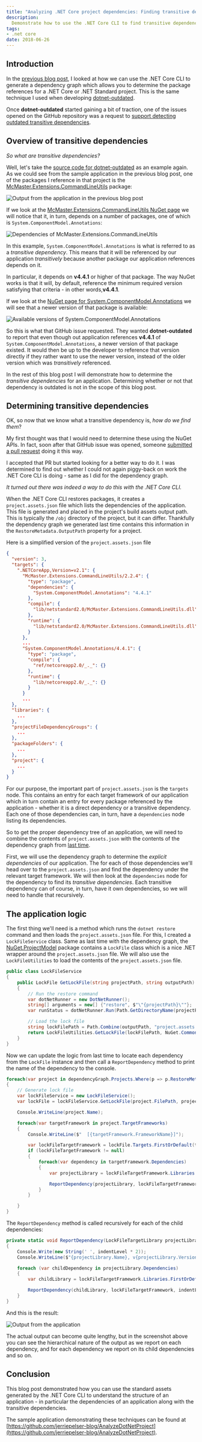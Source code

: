 ```yaml
---
title: "Analyzing .NET Core project dependencies: Finding transitive dependencies"
description:
  Demonstrate how to use the .NET Core CLI to find transitive dependencies for any .NET Core project.
tags:
- .net core
date: 2018-06-26
---
```


## Introduction

In the [previous blog post](/blog/analyze-dotnet-project-dependencies-part-1/), I looked at how we can use the .NET Core CLI to generate a dependency graph which allows you to determine the package references for a .NET Core or .NET Standard project. This is the same technique I used when developing [dotnet-outdated](https://github.com/jerriep/dotnet-outdated).

Once **dotnet-outdated** started gaining a bit of traction, one of the issues opened on the GitHub repository was a request to [support detecting outdated transitive dependencies](https://github.com/jerriep/dotnet-outdated/issues/13).

## Overview of transitive dependencies

_So what are transitive dependencies?_

Well, let's take the [source code for dotnet-outdated](https://github.com/jerriep/dotnet-outdated) as an example again. As we could see from the sample application in the previous blog post, one of the packages I reference in that project is the [McMaster.Extensions.CommandLineUtils](https://www.nuget.org/packages/McMaster.Extensions.CommandLineUtils) package:

![Output from the application in the previous blog post](/images/blog/2018-06-26-analyze-dotnet-project-dependencies-part-2/output-1.png)

If we look at the [McMaster.Extensions.CommandLineUtils NuGet page](https://www.nuget.org/packages/McMaster.Extensions.CommandLineUtils) we will notice that it, in turn, depends on a number of packages, one of which is `System.ComponentModel.Annotations`:

![Dependencies of McMaster.Extensions.CommandLineUtils](/images/blog/2018-06-26-analyze-dotnet-project-dependencies-part-2/nuget-1.png)

In this example, `System.ComponentModel.Annotations` is what is referred to as a _transitive dependency_. This means that it will be referenced by our application _transitively_ because another package our application references depends on it.

In particular, it depends on **v4.4.1** or higher of that package. The way NuGet works is that it will, by default, reference the minimum required version satisfying that criteria - in other words,**v4.4.1**.

If we look at the [NuGet page for System.ComponentModel.Annotations](https://www.nuget.org/packages/System.ComponentModel.Annotations/) we will see that a newer version of that package is available:

![Available versions of System.ComponentModel.Annotations](/images/blog/2018-06-26-analyze-dotnet-project-dependencies-part-2/nuget-2.png)

So this is what that GitHub issue requested. They wanted **dotnet-outdated** to report that even though out application references **v4.4.1** of `System.ComponentModel.Annotations`, a newer version of that package existed. It would then be up to the developer to reference that version directly if they rather want to use the newer version, instead of the older version which was _transitively_ referenced.

In the rest of this blog post I will demonstrate how to determine the _transitive dependencies_ for an application. Determining whether or not that dependency is outdated is not in the scope of this blog post.

## Determining transitive dependencies

OK, so now that we know what a transitive dependency is, _how do we find them_?

My first thought was that I would need to determine these using the NuGet APIs. In fact, soon after that GitHub issue was opened, someone [submitted a pull request](https://github.com/jerriep/dotnet-outdated/pull/24) doing it this way.

I accepted that PR but started looking for a better way to do it. I was determined to find out whether I could not again piggy-back on work the .NET Core CLI is doing - same as I did for the dependency graph.

_It turned out there was indeed a way to do this with the .NET Core CLI._

When the .NET Core CLI restores packages, it creates a `project.assets.json` file which lists the dependencies of the application. This file is generated and placed in the project's build assets output path. This is typically the `/obj` directory of the project, but it can differ. Thankfully the dependency graph we generated last time contains this information in the `RestoreMetadata.OutputPath` property for a project.

Here is a simplified version of the `project.assets.json` file

```json
{
  "version": 3,
  "targets": {
    ".NETCoreApp,Version=v2.1": {
      "McMaster.Extensions.CommandLineUtils/2.2.4": {
        "type": "package",
        "dependencies": {
          "System.ComponentModel.Annotations": "4.4.1"
        },
        "compile": {
          "lib/netstandard2.0/McMaster.Extensions.CommandLineUtils.dll": {}
        },
        "runtime": {
          "lib/netstandard2.0/McMaster.Extensions.CommandLineUtils.dll": {}
        }
      },
      ...
      "System.ComponentModel.Annotations/4.4.1": {
        "type": "package",
        "compile": {
          "ref/netcoreapp2.0/_._": {}
        },
        "runtime": {
          "lib/netcoreapp2.0/_._": {}
        }
      }
      ...
  },
  "libraries": {
    ...
  },
  "projectFileDependencyGroups": {
    ...
  },
  "packageFolders": {
    ...
  },
  "project": {
    ...
  }
}
```

For our purpose, the important part of `project.assets.json` is the `targets` node. This contains an entry for each target framework of our application which in turn contain an entry for every package referenced by the application - whether it is a direct dependency or a transitive dependency. Each one of those dependencies can, in turn, have a `dependencies` node listing its dependencies.

So to get the proper dependency tree of an application, we will need to combine the contents of `project.assets.json` with the contents of the dependency graph from [last time](/blog/analyze-dotnet-project-dependencies-part-1/).

First, we will use the dependency graph to determine the _explicit dependencies_ of our application. The for each of those dependencies we'll head over to the `project.assets.json` and find the dependency under the relevant target framework. We will then look at the `dependencies` node for the dependency to find its _transitive dependencies_. Each transitive dependency can of course, in turn, have it own dependencies, so we will need to handle that recursively.

## The application logic

The first thing we'll need is a method which runs the `dotnet restore` command and then loads the `project.assets.json` file. For this, I created a `LockFileService` class. Same as last time with the dependency graph, the [NuGet.ProjectModel](https://www.nuget.org/packages/NuGet.ProjectModel) package contains a `LockFile` class which is a nice .NET wrapper around the `project.assets.json` file. We will also use the `LockFileUtilities` to load the contents of the `project.assets.json` file.

```csharp
public class LockFileService
{
    public LockFile GetLockFile(string projectPath, string outputPath)
    {
        // Run the restore command
        var dotNetRunner = new DotNetRunner();
        string[] arguments = new[] {"restore", $"\"{projectPath}\""};
        var runStatus = dotNetRunner.Run(Path.GetDirectoryName(projectPath), arguments);

        // Load the lock file
        string lockFilePath = Path.Combine(outputPath, "project.assets.json");
        return LockFileUtilities.GetLockFile(lockFilePath, NuGet.Common.NullLogger.Instance);
    }
}
```

Now we can update the logic from last time to locate each dependency from the `LockFile` instance and then call a `ReportDependency` method to print the name of the dependency to the console.

```csharp
foreach(var project in dependencyGraph.Projects.Where(p => p.RestoreMetadata.ProjectStyle == ProjectStyle.PackageReference))
{
    // Generate lock file
    var lockFileService = new LockFileService();
    var lockFile = lockFileService.GetLockFile(project.FilePath, project.RestoreMetadata.OutputPath);

    Console.WriteLine(project.Name);

    foreach(var targetFramework in project.TargetFrameworks)
    {
        Console.WriteLine($"  [{targetFramework.FrameworkName}]");

        var lockFileTargetFramework = lockFile.Targets.FirstOrDefault(t => t.TargetFramework.Equals(targetFramework.FrameworkName));
        if (lockFileTargetFramework != null)
        {
            foreach(var dependency in targetFramework.Dependencies)
            {
                var projectLibrary = lockFileTargetFramework.Libraries.FirstOrDefault(library => library.Name == dependency.Name);

                ReportDependency(projectLibrary, lockFileTargetFramework, 1);
            }
        }

    }
}
```

The `ReportDependency` method is called recursively for each of the child dependencies:

```csharp
private static void ReportDependency(LockFileTargetLibrary projectLibrary, LockFileTarget lockFileTargetFramework, int indentLevel)
{
    Console.Write(new String(' ', indentLevel * 2));
    Console.WriteLine($"{projectLibrary.Name}, v{projectLibrary.Version}");

    foreach (var childDependency in projectLibrary.Dependencies)
    {
        var childLibrary = lockFileTargetFramework.Libraries.FirstOrDefault(library => library.Name == childDependency.Id);

        ReportDependency(childLibrary, lockFileTargetFramework, indentLevel + 1);
    }
}
```

And this is the result:

![Output from the application](/images/blog/2018-06-26-analyze-dotnet-project-dependencies-part-2/output-2.png)

The actual output can become quite lengthy, but in the screenshot above you can see the hierarchical nature of the output as we report on each dependency, and for each dependency we report on its child dependencies and so on.

## Conclusion

This blog post demonstrated how you can use the standard assets generated by the .NET Core CLI to understand the structure of an application - in particular the dependencies of an application along with the transitive dependencies.

The sample application demonstrating these techniques can be found at [https://github.com/jerriepelser-blog/AnalyzeDotNetProject](https://github.com/jerriepelser-blog/AnalyzeDotNetProject).